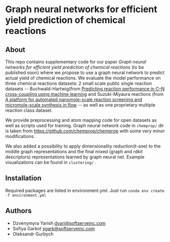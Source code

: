 # Graph neural networks for efficient yield prediction of chemical reactions
## About
This repo contains supplementary code for our paper *Graph neural networks for efficient yield prediction of chemical reactions* (to be published soon) where we propose to use a graph neural network to predict actual yield of chemical reactions. We evaluate the model performance on three chemical reactions datasets: 2 small scale public single reaction datasets  -- Buchwald-Hartwig(from [Predicting reaction performance in C–N cross-coupling using machine learning](https://science.sciencemag.org/content/360/6385/186.full) and Suzuki-Miyaura reactions (from [A platform for automated nanomole-scale reaction screening and micromole-scale synthesis in flow](https://science.sciencemag.org/content/359/6374/429) --  as well as one proprietary multiple reaction class dataset. 

We provide preprocessing and atom mapping code for open datasets as well as scripts used for training. Graph neural network code in ```chemprop/``` dir is taken from https://github.com/chemprop/chemprop with some very minor modifications.

We also added a possibility to apply dimensionality reduction(t-sne) to the middle graph representations and the final mixed (graph and rdkit descriptors) representations learned by graph neural net. Example visualizations can be found in ```clustering/``` .
## Installation
Required packages are listed in environment.yml. Just run ```conda env create -f environment.yml ``` 

## Authors
- Dzvenymyra Yarish dyari@softserveinc.com
- Sofiya Garkot sgark@softserveinc.com
- Oleksandr Gurbych 
